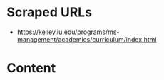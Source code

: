 # Scraped URLs
- https://kelley.iu.edu/programs/ms-management/academics/curriculum/index.html

# Content
